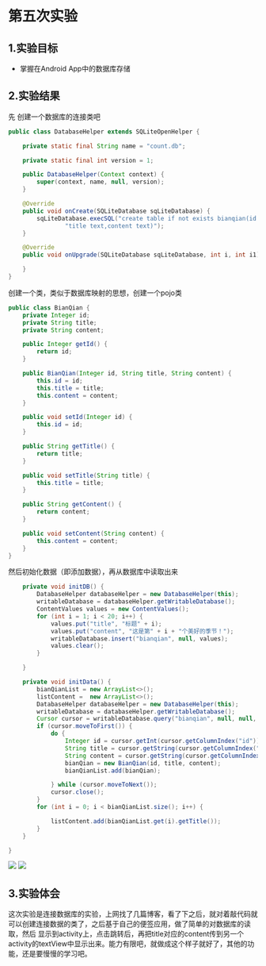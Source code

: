 # 第五次实验
## 1.实验目标
+ 掌握在Android App中的数据库存储
## 2.实验结果
先 创建一个数据库的连接类吧
```java
public class DatabaseHelper extends SQLiteOpenHelper {

    private static final String name = "count.db";

    private static final int version = 1;

    public DatabaseHelper(Context context) {
        super(context, name, null, version);
    }

    @Override
    public void onCreate(SQLiteDatabase sqLiteDatabase) {
        sqLiteDatabase.execSQL("create table if not exists bianqian(id integer primary key autoincrement," +
                "title text,content text)");
    }

    @Override
    public void onUpgrade(SQLiteDatabase sqLiteDatabase, int i, int i1) {

    }
}
```
创建一个类，类似于数据库映射的思想，创建一个pojo类
```java
public class BianQian {
    private Integer id;
    private String title;
    private String content;

    public Integer getId() {
        return id;
    }

    public BianQian(Integer id, String title, String content) {
        this.id = id;
        this.title = title;
        this.content = content;
    }

    public void setId(Integer id) {
        this.id = id;
    }

    public String getTitle() {
        return title;
    }

    public void setTitle(String title) {
        this.title = title;
    }

    public String getContent() {
        return content;
    }

    public void setContent(String content) {
        this.content = content;
    }
}
```
然后初始化数据（即添加数据），再从数据库中读取出来
```java
    private void initDB() {
        DatabaseHelper databaseHelper = new DatabaseHelper(this);
        writableDatabase = databaseHelper.getWritableDatabase();
        ContentValues values = new ContentValues();
        for (int i = 1; i < 20; i++) {
            values.put("title", "标题" + i);
            values.put("content", "这是第" + i + "个美好的季节！");
            writableDatabase.insert("bianqian", null, values);
            values.clear();
        }

    }

    private void initData() {
        bianQianList = new ArrayList<>();
        listContent =  new ArrayList<>();
        DatabaseHelper databaseHelper = new DatabaseHelper(this);
        writableDatabase = databaseHelper.getWritableDatabase();
        Cursor cursor = writableDatabase.query("bianqian", null, null, null, null, null, null);
        if (cursor.moveToFirst()) {
            do {
                Integer id = cursor.getInt(cursor.getColumnIndex("id"));
                String title = cursor.getString(cursor.getColumnIndex("title"));
                String content = cursor.getString(cursor.getColumnIndex("content"));
                bianQian = new BianQian(id, title, content);
                bianQianList.add(bianQian);

            } while (cursor.moveToNext());
            cursor.close();
        }
        for (int i = 0; i < bianQianList.size(); i++) {

            listContent.add(bianQianList.get(i).getTitle());
        }
    }

}
```

![](https://github.com/MoxinHuoHuo/android-labs-2018/blob/master/com1614080901217/%E6%88%AA%E5%9B%BE/1527168567(1).png)
![](https://github.com/MoxinHuoHuo/android-labs-2018/blob/master/com1614080901217/%E6%88%AA%E5%9B%BE/1527168586(1).png)

## 3.实验体会
这次实验是连接数据库的实验，上网找了几篇博客，看了下之后，就对着敲代码就可以创建连接数据的类了，之后基于自己的便签应用，做了简单的对数据库的读取，然后
显示到activity上，点击跳转后，再把title对应的content传到另一个activity的textView中显示出来。能力有限吧，就做成这个样子就好了，其他的功能，还是要慢慢的学习吧。
